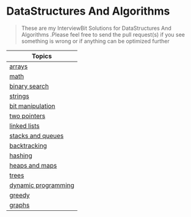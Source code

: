 # DataStructures And Algorithms

> These are my InterviewBit Solutions for DataStructures And Algorithms .Please feel free to send the pull request(s) if you see something is wrong or if anything can be optimized further

| Topics |
| ------
| [arrays]|
| [math]|
| [binary search] |
| [strings]|
| [bit manipulation]|
| [two pointers]|
| [linked lists]|
| [stacks and queues]|
| [backtracking]|
| [hashing]|
| [heaps and maps]|
| [trees] |
| [dynamic programming] |
| [greedy] |
| [graphs] |

   [arrays]: <https://github.com/fakemonk1/InterviewBit/tree/master/src/arrays>
   [Binary Search]: <https://github.com/fakemonk1/InterviewBit/tree/master/src/binarysearch>
   [strings]: <https://github.com/fakemonk1/InterviewBit/tree/master/src/strings>
   [bit manipulation]: <https://github.com/fakemonk1/InterviewBit/tree/master/src/bitmanipulation>
   [two pointers]: <https://github.com/fakemonk1/InterviewBit/tree/master/src/twopointers>
   [linked lists]: <https://github.com/fakemonk1/InterviewBit/tree/master/src/linkedlists>
   [stacks and queues]: <https://github.com/fakemonk1/InterviewBit/tree/master/src/stacksandqueues>
   [backtracking]: <https://github.com/fakemonk1/InterviewBit/tree/master/src/backtracking>
   [hashing]: <https://github.com/fakemonk1/InterviewBit/tree/master/src/hashing>
   [math]: <https://github.com/fakemonk1/InterviewBit/tree/master/src/math>
   [heaps and maps]: <https://github.com/fakemonk1/InterviewBit/tree/master/src/heapsandmaps>
   [greedy]: <https://github.com/fakemonk1/InterviewBit/tree/master/src/greedy>
   [trees]: <https://github.com/fakemonk1/InterviewBit/tree/master/src/trees>
   [dynamic programming]: <https://github.com/fakemonk1/InterviewBit/tree/master/src/dynamicprogramming>
   [greedy]: <https://github.com/fakemonk1/InterviewBit/tree/master/src/greedy>
   [graphs]: <https://github.com/fakemonk1/InterviewBit/tree/master/src/graphs>
